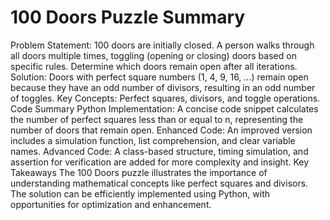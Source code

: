# 100 Doors Puzzle Summary

Problem Statement: 100 doors are initially closed. A person walks through all doors multiple times, toggling (opening or closing) doors based on specific rules. Determine which doors remain open after all iterations.
Solution: Doors with perfect square numbers (1, 4, 9, 16, ...) remain open because they have an odd number of divisors, resulting in an odd number of toggles.
Key Concepts: Perfect squares, divisors, and toggle operations.
Code Summary
Python Implementation: A concise code snippet calculates the number of perfect squares less than or equal to n, representing the number of doors that remain open.
Enhanced Code: An improved version includes a simulation function, list comprehension, and clear variable names.
Advanced Code: A class-based structure, timing simulation, and assertion for verification are added for more complexity and insight.
Key Takeaways
The 100 Doors puzzle illustrates the importance of understanding mathematical concepts like perfect squares and divisors.
The solution can be efficiently implemented using Python, with opportunities for optimization and enhancement.
